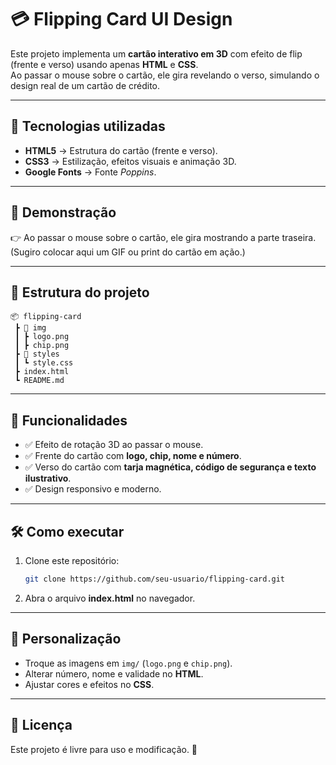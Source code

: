 # 💳 Flipping Card UI Design

Este projeto implementa um **cartão interativo em 3D** com efeito de flip (frente e verso) usando apenas **HTML** e **CSS**.  
Ao passar o mouse sobre o cartão, ele gira revelando o verso, simulando o design real de um cartão de crédito.

---

## 🚀 Tecnologias utilizadas
- **HTML5** → Estrutura do cartão (frente e verso).  
- **CSS3** → Estilização, efeitos visuais e animação 3D.  
- **Google Fonts** → Fonte *Poppins*.  

---

## 📸 Demonstração
👉 Ao passar o mouse sobre o cartão, ele gira mostrando a parte traseira.  
(Sugiro colocar aqui um GIF ou print do cartão em ação.)

---

## 📂 Estrutura do projeto
```
📦 flipping-card
 ┣ 📂 img
 ┃ ┣ logo.png
 ┃ ┣ chip.png
 ┣ 📂 styles
 ┃ ┗ style.css
 ┣ index.html
 ┗ README.md
```

---

## 🎨 Funcionalidades
- ✅ Efeito de rotação 3D ao passar o mouse.  
- ✅ Frente do cartão com **logo, chip, nome e número**.  
- ✅ Verso do cartão com **tarja magnética, código de segurança e texto ilustrativo**.  
- ✅ Design responsivo e moderno.  

---

## 🛠️ Como executar
1. Clone este repositório:
   ```bash
   git clone https://github.com/seu-usuario/flipping-card.git
   ```
2. Abra o arquivo **index.html** no navegador.

---

## 📌 Personalização
- Troque as imagens em `img/` (`logo.png` e `chip.png`).  
- Alterar número, nome e validade no **HTML**.  
- Ajustar cores e efeitos no **CSS**.  

---

## 📜 Licença
Este projeto é livre para uso e modificação. 🚀
